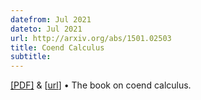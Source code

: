 ```yaml
---
datefrom: Jul 2021
dateto: Jul 2021
url: http://arxiv.org/abs/1501.02503
title: Coend Calculus
subtitle:
---
```


[[PDF]](http://arxiv.org/abs/1501.02503) & [[url](https://www.cambridge.org/core/books/coend-calculus/C662E90767358B336F17B606D19D8C43)] • The book on coend calculus.